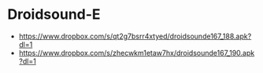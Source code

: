 Droidsound-E 
============
* https://www.dropbox.com/s/qt2g7bsrr4xtyed/droidsounde167_188.apk?dl=1
* https://www.dropbox.com/s/zhecwkm1etaw7hx/droidsounde167_190.apk?dl=1
